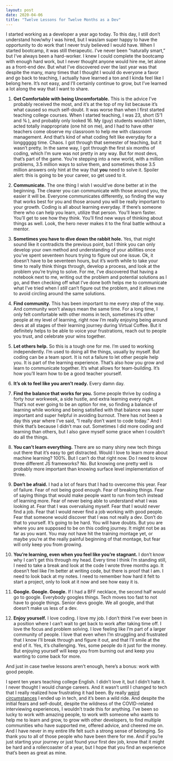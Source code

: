 ```yaml
---
layout: post
date: 2020-04-06
title: "Twelve Lessons for Twelve Months as a Dev"
---
```


I started working as a developer a year ago today. To this day, I still don’t understand how/why I was hired, but I was/am super happy to have the opportunity to do work that I never truly believed I would have. When I started bootcamp, it was still therapeutic. I’ve never been “naturally smart,” but I’ve always been a hard-worker. I knew I could complete the bootcamp with enough hard work, but I never thought anyone would hire me, let alone as a front-end dev. But what I’ve discovered over the last year was that despite the many, many times that I thought I would do everyone a favor and go back to teaching, I actually have learned a ton and I kinda feel like I belong here. It’s not easy, and I’ll certainly continue to grow, but I’ve learned a lot along the way that I want to share.

1. **Get Comfortable with being Uncomfortable.**
   This is the advice I’ve probably received the most, and it’s at the top of my list because it’s what caused so much self-doubt. It was worse than when I first started teaching college courses. When I started teaching, I was 23, short (5’1 and ¾ ), and probably only looked 16. My (guy) students wouldn’t listen, acted totally inappropriate (one hit on me), and I had to have other teachers come observe my classroom to help me with classroom management. And that’s kind of what coding felt like everyday for a longggggg time. Chaos. I got through that semester of teaching, but it wasn’t pretty. In the same way, I got through the first six months of coding, which I’m sure was not pretty in any way. But for most devs, that’s part of the game. You’re stepping into a new world, with a million problems, 3.5 million ways to solve them, and sometimes those 3.5 million answers only hint at the way that **you** need to solve it. Spoiler alert: this is going to be your career, so get used to it.

2. **Communicate.**
   The one thing I wish I would’ve done better at in the beginning. The clearer you can communicate with those around you, the easier it will be. Everyone communicates differently, so finding the way that works best for you and those around you will be really important to your growth. Coding is all about learning everyday. If there’s someone there who can help you learn, utilize that person. You’ll learn faster. You’ll get to see how they think. You’ll find new ways of thinking about things as well. Look, the hero never makes it to the final battle without a mentor.

3. **Sometimes you have to dive down the rabbit hole.**
   Yes, that might sound like it contradicts the previous point, but I think you can only develop your own method and understanding of your abilities once you’ve spent seventeen hours trying to figure out one issue. Ok, it doesn’t have to be seventeen hours, but it’s worth while to take your time to really think things through, develop a process, and look at the problem you’re trying to solve. For me, I’ve discovered that having a notebook next to me, writing out the problem and potential solutions as I go, and then checking off what I’ve done both helps me to communicate what I’ve tried when I _still_ can’t figure out the problem, and it allows me to avoid circling around the same solutions.

4. **Find community.**
   This has been important to me every step of the way. And community won’t always mean the same time. For a long time, I only felt comfortable with other moms in tech, sometimes it’s other people at my level of learning, right now I’m really enjoying being around devs at all stages of their learning journey during Virtual Coffee. But it definitely helps to be able to voice your frustrations, reach out to people you trust, and celebrate your wins together.

5. **Let others help.**
   So this is a tough one for me. I’m used to working independently. I’m used to doing all the things, usually by myself. But coding can be a team sport. It is not a failure to let other people help you. It is part of the learning experience. That’s also how you grow and learn to communicate together. It’s what allows for team-building. It’s how you’ll learn how to be a good teacher yourself.

6. **It’s ok to feel like you aren’t ready.**
   Every damn day.

7. **Find the balance that works for you.**
   Some people thrive by coding a forty hour workweek, a side hustle, and extra learning every night. That’s not ever going to be an option for me, so finding a balance of learning while working and being satisfied with that balance was super important and super helpful in avoiding burnout. There has not been a day this year where I’ve said, “I really don’t want to code today.” And I think that’s because I didn’t max out. Sometimes I did more coding and learning than others, but I also gave myself some grace when I couldn’t do all the things.

8. **You can’t learn everything.**
   There are so many shiny new tech things out there that it’s easy to get distracted. Would I love to learn more about machine learning? 100%. But I can’t do that right now. Do I need to know three different JS frameworks? No. But knowing one pretty well is probably more important than knowing surface level implementation of three.

9. **Don’t be afraid.**
   I had a lot of fears that I had to overcome this year. Fear of failure. Fear of not being good enough. Fear of breaking things. Fear of saying things that would make people want to run from tech instead of learning more. Fear of never being able to understand what I was looking at. Fear that I was overvaluing myself. Fear that I would never find a job. Fear that I would never find a job working with good people. Fear that someone would discover that I was not really a dev. Don’t do that to yourself. It’s going to be hard. You will have doubts. But you are where you are supposed to be on this coding journey. It might not be as far as you want. You may not have hit the training montage yet, or maybe you’re at the really painful beginning of that montage, but fear will only keep you from growing.

10. **You’re learning, even when you feel like you’re stagnant.**
    I don’t know why I can’t get this through my head. Every time I think I’m standing still, I need to take a break and look at the code I wrote three months ago. It doesn’t feel like I’m better at writing code, but there is proof that I am. I need to look back at my notes. I need to remember how hard it felt to start a project, only to look at it now and see how easy it is.

11. **Google. Google. Google.**
    If I had a BFF necklace, the second half would go to google. Everybody googles things. Tech moves too fast to not have to google things. Senior devs google. We all google, and that doesn’t make us less of a dev.

12. **Enjoy yourself.**
    I love coding. I love my job. I don’t think I’ve ever been in a position where I can’t wait to get back to work after taking time off. I love the focus and problem solving. I love feeling like I’m part of a larger community of people. I love that even when I’m struggling and frustrated that I know I’ll break through and figure it out, and that I’ll smile at the end of it. Yes, it’s challenging. Yes, some people do it just for the money. But enjoying yourself will keep you from burning out and keep you wanting to come back for more.

And just in case twelve lessons aren’t enough, here’s a bonus: work with good people.

I spent ten years teaching college English. I didn’t love it, but I didn’t hate it. I never thought I would change careers. And it wasn’t until I changed to tech that I really realized how frustrating it had been. By really [weird circumstances](https://bekahhw.github.io/blog/2018/04/23/How-coding-has-been-therapeutic-for-my-PTSD) I ended up in tech, and it’s been a wild ride. And despite the initial fears and self-doubt, despite the wildness of the COVID-related interviewing experiences, I wouldn’t trade this for anything. I’ve been so lucky to work with amazing people, to work with someone who wants to help me to learn and grow, to grow with other developers, to find multiple communities who have supported me, offered advice, and cheered me on. And I have never in my entire life felt such a strong sense of belonging. So thank you to all of those people who have been there for me. And if you’re just starting your journey or just found your first dev job, know that it might be hard and a rollercoaster of a year, but I hope that you find an experience that’s been as great as mine.
